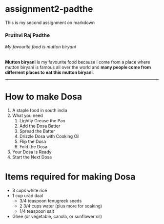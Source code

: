 # assignment2-padthe
This is my second assignment on markdown

### Pruthvi Raj Padthe

###### My favourite food is mutton biryani

**Mutton biryani** is my favourite food because i come from a place where mutton biryani is famous all over the world and **many people come from differrent places to eat this mutton biryani**.

---

# How to make Dosa 
1. A staple food in south india 
1. What you need 
    1. Lightly Grease the Pan
    2. Add the Dosa Batter
    3. Spread the Batter
    4. Drizzle Dosa with Cooking Oil
    5. Flip the Dosa
    6. Fold the Dosa
1. Your Dosa is Ready
1. Start the Next Dosa

# Items required for making Dosa
  * 3 cups white rice
  * 1 cup urad daal
    * 3/4 teaspoon fenugreek seeds
    * 2 3/4 cups water (plus more for soaking)
    * 1/4 teaspoon salt
* Ghee (or vegetable, canola, or sunflower oil)
